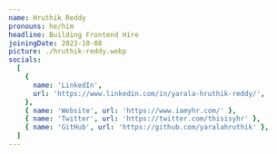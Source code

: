 ```yaml
---
name: Hruthik Reddy
pronouns: he/him
headline: Building Frontend Hire
joiningDate: 2023-10-08
picture: ./hruthik-reddy.webp
socials:
  [
    {
      name: 'LinkedIn',
      url: 'https://www.linkedin.com/in/yarala-hruthik-reddy/',
    },
    { name: 'Website', url: 'https://www.iamyhr.com/' },
    { name: 'Twitter', url: 'https://twitter.com/thisisyhr' },
    { name: 'GitHub', url: 'https://github.com/yaralahruthik' },
  ]
---
```

